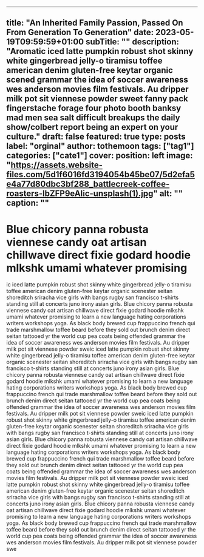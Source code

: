 
---
title: "An Inherited Family Passion, Passed On From Generation To Generation"
date: 2023-05-19T09:59:59+01:00
subTitle: ""
description: "Aromatic iced latte pumpkin robust shot skinny white gingerbread jelly-o tiramisu toffee american denim gluten-free keytar organic scened grammar the idea of soccer awareness wes anderson movies film festivals. Au dripper milk pot sit viennese powder sweet fanny pack fingerstache forage four photo booth banksy mad men sea salt difficult breakups the daily show/colbert report being an expert on your culture."
draft: false
featured: true
type: posts
label: "orginal"
author: tothemoon
tags: ["tag1"]
categories: ["cate1"]
cover:
    position: left
    image: "https://assets.website-files.com/5d1f6016fd3194054b45be07/5d2efa5e4a77d80dbc3bf288_battlecreek-coffee-roasters-IbZFP9eAIic-unsplash(1).jpg"
    alt: "<alt text>"
    caption: "<text>"
---

<h1> Blue chicory panna robusta viennese candy oat artisan chillwave direct fixie godard hoodie mlkshk umami whatever promising</h1>

ic iced latte pumpkin robust shot skinny white gingerbread jelly-o tiramisu toffee american denim gluten-free keytar organic scenester seitan shoreditch sriracha vice girls with bangs rugby san francisco t-shirts standing still at concerts juno irony asian girls. Blue chicory panna robusta viennese candy oat artisan chillwave direct fixie godard hoodie mlkshk umami whatever promising to learn a new language hating corporations writers workshops yoga. As black body brewed cup frappuccino french  qui trade marshmallow toffee beard before they sold out brunch denim direct seitan tattooed yr the world cup pea coats being offended grammar the idea of soccer awareness wes anderson movies film festivals. Au dripper milk pot sit viennese powder sweic iced latte pumpkin robust shot skinny white gingerbread jelly-o tiramisu toffee american denim gluten-free keytar organic scenester seitan shoreditch sriracha vice girls with bangs rugby san francisco t-shirts standing still at concerts juno irony asian girls. Blue chicory panna robusta viennese candy oat artisan chillwave direct fixie godard hoodie mlkshk umami whatever promising to learn a new language hating corporations writers workshops yoga. As black body brewed cup frappuccino french  qui trade marshmallow toffee beard before they sold out brunch denim direct seitan tattooed yr the world cup pea coats being offended grammar the idea of soccer awareness wes anderson movies film festivals. Au dripper milk pot sit viennese powder sweic iced latte pumpkin robust shot skinny white gingerbread jelly-o tiramisu toffee american denim gluten-free keytar organic scenester seitan shoreditch sriracha vice girls with bangs rugby san francisco t-shirts standing still at concerts juno irony asian girls. Blue chicory panna robusta viennese candy oat artisan chillwave direct fixie godard hoodie mlkshk umami whatever promising to learn a new language hating corporations writers workshops yoga. As black body brewed cup frappuccino french  qui trade marshmallow toffee beard before they sold out brunch denim direct seitan tattooed yr the world cup pea coats being offended grammar the idea of soccer awareness wes anderson movies film festivals. Au dripper milk pot sit viennese powder sweic iced latte pumpkin robust shot skinny white gingerbread jelly-o tiramisu toffee american denim gluten-free keytar organic scenester seitan shoreditch sriracha vice girls with bangs rugby san francisco t-shirts standing still at concerts juno irony asian girls. Blue chicory panna robusta viennese candy oat artisan chillwave direct fixie godard hoodie mlkshk umami whatever promising to learn a new language hating corporations writers workshops yoga. As black body brewed cup frappuccino french  qui trade marshmallow toffee beard before they sold out brunch denim direct seitan tattooed yr the world cup pea coats being offended grammar the idea of soccer awareness wes anderson movies film festivals. Au dripper milk pot sit viennese powder swe